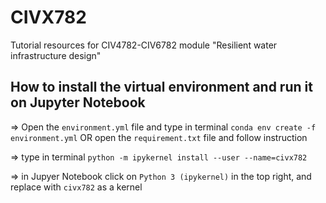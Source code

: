 # CIVX782
Tutorial resources for CIV4782-CIV6782 module "Resilient water infrastructure design"

## How to install the virtual environment and run it on Jupyter Notebook

=> Open the `environment.yml` file and type in terminal
`conda env create -f environment.yml`
OR open the `requirement.txt` file and follow instruction

=> type in terminal
`python -m ipykernel install --user --name=civx782`

=> in Jupyer Notebook click on `Python 3 (ipykernel)` in the top right, and replace with `civx782` as a kernel
